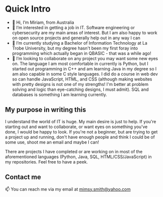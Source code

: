 # Quick Intro

- 👋 Hi, I’m Miriam, from Australia
- 👀 I’m interested in getting a job in IT. Software engineering or cybersecurity are my main areas of interest. But I am also happy to work on open source projects and generally help out in any way I can
- 🌱 I’m currently studying a Bachelor of Information Technology at La Trobe University, but my degree hasn't been my first foray into programming which actually began in QBASIC - that was a while ago!
- 💞️ I’m looking to collaborate on any project you may want some new eyes on. The language I am most comfortable in currently is Python, but I started out programming in C++ and am learning Java in my degree so I am also capable in some C style languages. I did do a course in web dev so can handle JavaScript, HTML, and CSS (although making websites with pretty designs is not one of my strengths! I'm better at problem solving and logic than eye-catching designs, I must admit). SQL and databases is something I am learning currently.

## My purpose in writing this

I understand the world of IT is huge. My main desire is just to help. If you're starting out and want to collaborate, or want eyes on something you've done, I would be happy to look. If you're not a beginner, but are trying to get a project up and running, don't have enough people and think I could be of some use, shoot me an email and maybe I can!

There are projects I have completed or are working on in most of the aforementioned languages (Python, Java, SQL, HTML/CSS/JavaScript) in my repositories. Feel free to have a peek.

## Contact me

📫 You can reach me via my email at mimsy.smith@yahoo.com

<!---
miriam-may/miriam-may is a ✨ special ✨ repository because its `README.md` (this file) appears on your GitHub profile.
You can click the Preview link to take a look at your changes.
--->
